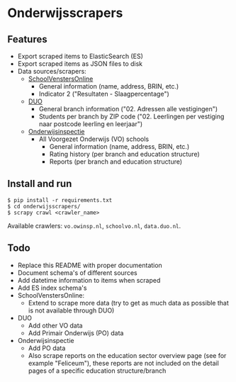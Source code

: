 Onderwijsscrapers
=================

Features
----------------------
* Export scraped items to ElasticSearch (ES)
* Export scraped items as JSON files to disk
* Data sources/scrapers:
  * [SchoolVenstersOnline](http://schoolvo.nl/)
    * General information (name, address, BRIN, etc.)
    * Indicator 2 ("Resultaten - Slaagpercentage")
  * [DUO](http://data.duo.nl/)
    * General branch information ("02. Adressen alle vestigingen")
    * Students per branch by ZIP code ("02. Leerlingen per vestiging naar postcode leerling en leerjaar")
  * [Onderwijsinspectie](http://tkrtp.owinsp.nl/schoolwijzer/zoek_scholen)
    * All Voorgezet Onderwijs (VO) schools
      * General information (name, address, BRIN, etc.)
      * Rating history (per branch and education structure)
      * Reports (per branch and education structure)

Install and run
----------------------
    $ pip install -r requirements.txt
    $ cd onderwijsscrapers/
    $ scrapy crawl <crawler_name>

Available crawlers: ``vo.owinsp.nl``, ``schoolvo.nl``, ``data.duo.nl``.

Todo
-----------------------
* Replace this README with proper documentation
* Document schema's of different sources
* Add datetime information to items when scraped
* Add ES index schema's
* SchoolVenstersOnline:
  * Extend to scrape more data (try to get as much data as possible that is not available through DUO)
* DUO
  * Add other VO data
  * Add Primair Onderwijs (PO) data
* Onderwijsinspectie
  * Add PO data
  * Also scrape reports on the education sector overview page (see for example "Feliceum"), these reports are not included on the detail pages of a specific education structure/branch
